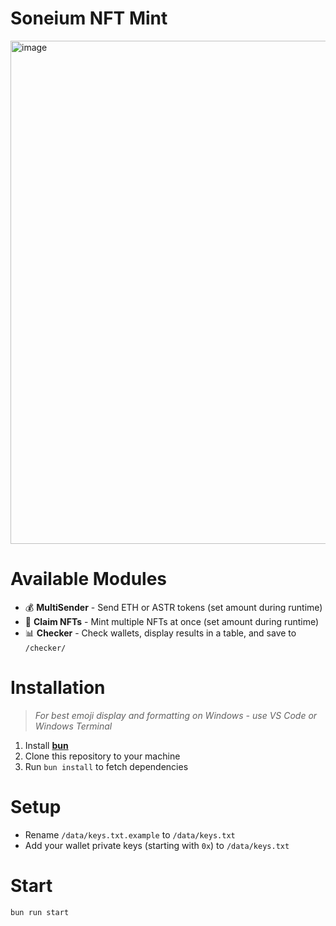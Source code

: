 # Soneium NFT Mint

<img width="805" alt="image" src="https://github.com/user-attachments/assets/693c4168-2baa-4a28-a05b-45dd4fe7de4e" />

# Available Modules

- 💰 **MultiSender** - Send ETH or ASTR tokens (set amount during runtime)
- 🎁 **Claim NFTs** - Mint multiple NFTs at once (set amount during runtime)
- 📊 **Checker** - Check wallets, display results in a table, and save to `/checker/`

# Installation

> _For best emoji display and formatting on Windows - use VS Code or Windows Terminal_

1. Install [**bun**](https://bun.sh/)
2. Clone this repository to your machine
3. Run `bun install` to fetch dependencies

# Setup

- Rename `/data/keys.txt.example` to `/data/keys.txt`
- Add your wallet private keys (starting with `0x`) to `/data/keys.txt`

# Start

```bash
bun run start
```
